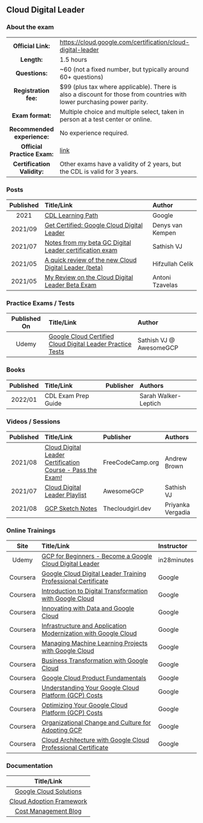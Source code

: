 ## Cloud Digital Leader

### About the exam

| | | |
| :---:         |     :---      |          :--- |
| **Official Link:** | https://cloud.google.com/certification/cloud-digital-leader | 
| **Length:** | 1.5 hours | 
| **Questions:** | ~60 (not a fixed number, but typically around 60+ questions) | 
| **Registration fee:** | $99 (plus tax where applicable). There is also a discount for those from countries with lower purchasing power parity. | 
| **Exam format:** | Multiple choice and multiple select, taken in person at a test center or online. | 
| **Recommended experience:** | No experience required. | 
| **Official Practice Exam:** | [link](https://docs.google.com/forms/d/e/1FAIpQLSfsSfkh9PE-HjdRRzJ24wPSjZrXF3gLxmncAYx31gyz2rLbtw/viewform) | 
| **Certification Validity:** | Other exams have a validity of 2 years, but the CDL is valid for 3 years. | 

### Posts
| Published | Title/Link | Author |
| :---:         |     :---      |          :--- |
| 2021 | [CDL Learning Path](https://cloud.google.com/training/business#cloud-digital-leader-path)  | Google |
| 2021/09 | [Get Certified: Google Cloud Digital Leader](https://blogs.sap.com/2021/09/11/get-certified-google-cloud-digital-leader/)  | Denys van Kempen |
| 2021/07 | [Notes from my beta GC Digital Leader certification exam](https://sathishvj.medium.com/notes-from-my-beta-google-cloud-digital-leader-certification-exam-e4f9fd1b119e) | Sathish VJ |
| 2021/05 | [A quick review of the new Cloud Digital Leader (beta)](https://www.linkedin.com/pulse/quick-review-new-cloud-digital-leader-beta-exam-hifzullah-celik/) | Hifzullah Celik |
| 2021/05 | [My Review on the Cloud Digital Leader Beta Exam](https://www.linkedin.com/pulse/my-review-cloud-digital-leader-beta-exam-antoni-tzavelas/) | Antoni Tzavelas |

### Practice Exams / Tests
| Published On | Title/Link | Author |
| :---:         |     :---      |          :--- |
| Udemy | [Google Cloud Certified Cloud Digital Leader Practice Tests](https://www.udemy.com/course/google-cloud-certified-cloud-digital-leader-practice-tests/?referralCode=1E7FA94F29E3481F9767) | Sathish VJ @ AwesomeGCP |

### Books
| Published | Title/Link | Publisher | Authors |
| :---:         |     :---     |     :---       |          :--- |
| 2022/01 | CDL Exam Prep Guide |  | Sarah Walker-Leptich |

### Videos / Sessions
| Published | Title/Link | Publisher | Authors |
| :---:         |     :---     |     :---       |          :--- |
| 2021/08 | [Cloud Digital Leader Certification Course - Pass the Exam!](https://www.youtube.com/watch?v=UGRDM86MBIQ)  | FreeCodeCamp.org  | Andrew Brown |
| 2021/07 | [Cloud Digital Leader Playlist](https://www.youtube.com/watch?v=DbGae0j9ijg&list=PLQMsfKRZZviSL8FxXFMM3iPiHBajmgMeU)  | AwesomeGCP  | Sathish VJ |
| 2021/08 | [GCP Sketch Notes](https://thecloudgirl.dev/)  | Thecloudgirl.dev  | Priyanka Vergadia |

### Online Trainings
| Site | Title/Link | Instructor |
| :---:         |     :---      |          :--- |
| Udemy | [GCP for Beginners - Become a Google Cloud Digital Leader](https://www.udemy.com/course/google-cloud-digital-leader-certification/?referralCode=49BA1E33CCD6D0E0546C)|in28minutes|
| Coursera | [Google Cloud Digital Leader Training Professional Certificate](https://www.coursera.org/professional-certificates/google-cloud-digital-leader-training) | Google |
| Coursera | [Introduction to Digital Transformation with Google Cloud](https://www.coursera.org/learn/introduction-to-digital-transformation-with-google-cloud) | Google |
| Coursera | [Innovating with Data and Google Cloud](https://www.coursera.org/learn/innovating-with-data-and-google-cloud) | Google |
| Coursera | [Infrastructure and Application Modernization with Google Cloud](https://www.coursera.org/learn/google-cloud-product-fundamentals) | Google |
| Coursera | [Managing Machine Learning Projects with Google Cloud](https://www.coursera.org/learn/machine-learning-business-professionals) | Google |
| Coursera | [Business Transformation with Google Cloud](https://www.coursera.org/learn/business-transformation-google-cloud) | Google |
| Coursera | [Google Cloud Product Fundamentals](https://www.coursera.org/learn/google-cloud-product-fundamentals) | Google |
| Coursera | [Understanding Your Google Cloud Platform (GCP) Costs](https://www.coursera.org/learn/gcp-cost-management#syllabus) | Google |
| Coursera | [Optimizing Your Google Cloud Platform (GCP) Costs](https://www.coursera.org/learn/gcp-cost-optimization#syllabus) | Google |
| Coursera | [Organizational Change and Culture for Adopting GCP](https://www.coursera.org/specializations/organizational-change-and-culture-for-adopting-google-cloud) | Google |
| Coursera | [Cloud Architecture with Google Cloud Professional Certificate](https://www.coursera.org/professional-certificates/gcp-cloud-architect) | Google |


### Documentation
|  Title/Link |
| :---:         |
| [Google Cloud Solutions](https://cloud.google.com/solutions) |
| [Cloud Adoption Framework](https://cloud.google.com/adoption-framework) |
| [Cost Management Blog](https://cloud.google.com/blog/topics/cost-management) |
